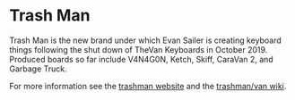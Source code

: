 # Trash Man
Trash Man is the new brand under which Evan Sailer is creating keyboard things following the shut down of TheVan Keyboards in October 2019. Produced boards so far include V4N4G0N, Ketch, Skiff, CaraVan 2, and Garbage Truck. 

For more information see the [trashman website](https://trashman.club/) and the [trashman/van wiki](https://trashman.wiki/).
